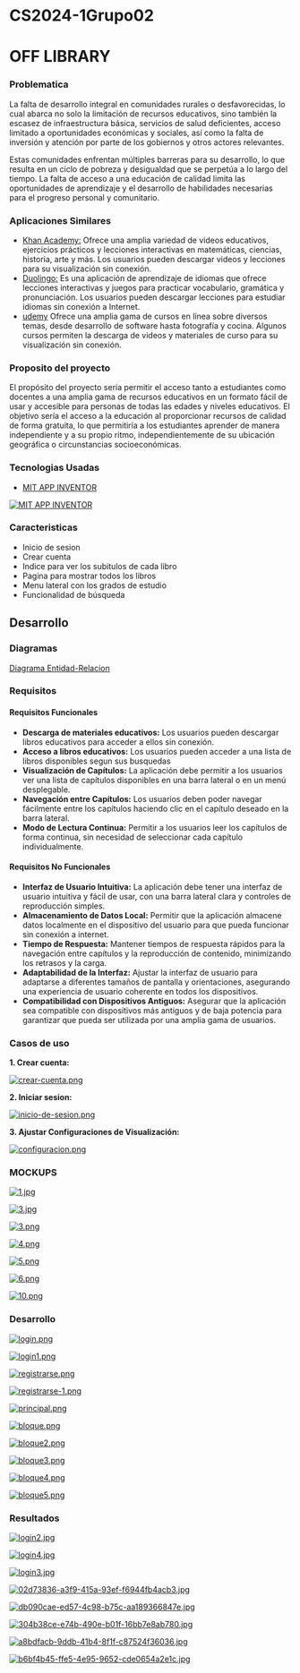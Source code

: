 # CS2024-1Grupo02
# OFF LIBRARY
### Problematica

La falta de desarrollo integral en comunidades rurales o desfavorecidas, lo cual abarca no solo la limitación de recursos educativos, sino también la escasez de infraestructura básica, servicios de salud deficientes, acceso limitado a oportunidades económicas y sociales, así como la falta de inversión y atención por parte de los gobiernos y otros actores relevantes.

Estas comunidades enfrentan múltiples barreras para su desarrollo, lo que resulta en un ciclo de pobreza y desigualdad que se perpetúa a lo largo del tiempo. La falta de acceso a una educación de calidad limita las oportunidades de aprendizaje y el desarrollo de habilidades necesarias para el progreso personal y comunitario.

### Aplicaciones Similares
- [ Khan Academy:](https://es.khanacademy.org/)
Ofrece una amplia variedad de videos educativos, ejercicios prácticos y lecciones interactivas en matemáticas, ciencias, historia, arte y más. Los usuarios pueden descargar videos y lecciones para su visualización sin conexión.
- [ Duolingo:](https://es.duolingo.com/)
Es una aplicación de aprendizaje de idiomas que ofrece lecciones interactivas y juegos para practicar vocabulario, gramática y pronunciación. Los usuarios pueden descargar lecciones para estudiar idiomas sin conexión a Internet.
- [udemy](https://www.udemy.com/?utm_source=adwords&utm_medium=udemyads&utm_campaign=Branded-Topic_la.ES_cc.LATAM&utm_content=deal4584&utm_term=_._ag_122876139243_._ad_604231009895_._kw_cursos%20udemi_._de_c_._dm__._pl__._ti_kwd-981101928127_._li_9186181_._pd__._&matchtype=b&gad_source=1&gclid=CjwKCAjwtqmwBhBVEiwAL-WAYYOaHWTKBxT_9Gt21qNv9zBsfmMdkpuZJ1P2TxuuLVXWA2WSNsJechoC4N4QAvD_BwE "udemy")
Ofrece una amplia gama de cursos en línea sobre diversos temas, desde desarrollo de software hasta fotografía y cocina. Algunos cursos permiten la descarga de videos y materiales de curso para su visualización sin conexión.

### Proposito del proyecto

El propósito del proyecto sería permitir el acceso tanto a estudiantes como docentes a una amplia gama de recursos educativos en un formato fácil de usar y accesible para personas de todas las edades y niveles educativos.
El objetivo sería el acceso a la educación al proporcionar recursos de calidad de forma gratuita, lo que permitiría a los estudiantes aprender de manera independiente y a su propio ritmo, independientemente de su ubicación geográfica o circunstancias socioeconómicas. 

### Tecnologias Usadas

- [MIT APP INVENTOR](https://appinventor.mit.edu/ "MIT APP INVENTOR")

[![MIT APP INVENTOR](https://appinventor.mit.edu/explore/sites/explore.appinventor.mit.edu/files/ai-bee-logo.png "MIT APP INVENTOR")](https://appinventor.mit.edu/explore/sites/explore.appinventor.mit.edu/files/ai-bee-logo.png "MIT APP INVENTOR")

### Caracteristicas 

- Inicio de sesion
- Crear cuenta
- Indice para ver los subitulos de cada libro
- Pagina para mostrar todos los libros
- Menu lateral con los grados de estudio
- Funcionalidad de búsqueda

## Desarrollo

### Diagramas
[Diagrama Entidad-Relacion](https://drive.google.com/file/d/1iw0jSlQ48WH0X-YsDrWf2jS3xgEpX9Kr/view?usp=sharing "1")

### Requisitos

#### Requisitos Funcionales

- **Descarga de materiales educativos:** Los usuarios pueden descargar libros educativos para acceder a ellos sin conexión.
- **Acceso a libros educativos:** Los usuarios pueden acceder a una lista de libros disponibles segun sus busquedas 
- **Visualización de Capítulos:** La aplicación debe permitir a los usuarios ver una lista de capítulos disponibles en una barra lateral o en un menú desplegable.
- **Navegación entre Capítulos:** Los usuarios deben poder navegar fácilmente entre los capítulos haciendo clic en el capítulo deseado en la barra lateral.
- **Modo de Lectura Continua:** Permitir a los usuarios leer los capítulos de forma continua, sin necesidad de seleccionar cada capítulo individualmente.

#### Requisitos No Funcionales

- **Interfaz de Usuario Intuitiva:** La aplicación debe tener una interfaz de usuario intuitiva y fácil de usar, con una barra lateral clara y controles de reproducción simples.
- **Almacenamiento de Datos Local:** Permitir que la aplicación almacene datos localmente en el dispositivo del usuario para que pueda funcionar sin conexión a internet.
- **Tiempo de Respuesta:** Mantener tiempos de respuesta rápidos para la navegación entre capítulos y la reproducción de contenido, minimizando los retrasos y la carga.
- **Adaptabilidad de la Interfaz:** Ajustar la interfaz de usuario para adaptarse a diferentes tamaños de pantalla y orientaciones, asegurando una experiencia de usuario coherente en todos los dispositivos.
- **Compatibilidad con Dispositivos Antiguos:** Asegurar que la aplicación sea compatible con dispositivos más antiguos y de baja potencia para garantizar que pueda ser utilizada por una amplia gama de usuarios.
  
### Casos de uso

**1. Crear cuenta:**

[![crear-cuenta.png](https://i.postimg.cc/CK46vqYv/crear-cuenta.png)](https://postimg.cc/qtzLqgNn)

**2. Iniciar sesion:**

[![inicio-de-sesion.png](https://i.postimg.cc/qRbDrHNy/inicio-de-sesion.png)](https://postimg.cc/ftdf7FjR)


**3. Ajustar Configuraciones de Visualización:**

[![configuracion.png](https://i.postimg.cc/SRHZXL7K/configuracion.png)](https://postimg.cc/H840RyNG)


### MOCKUPS

[![1.jpg](https://i.postimg.cc/g02mSSxj/1.jpg)](https://postimg.cc/VJpx5FBP)

[![3.jpg](https://i.postimg.cc/wvSzB90R/3.jpg)](https://postimg.cc/0MdFW1g9)

[![3.png](https://i.postimg.cc/BnshmCKJ/3.png)](https://postimg.cc/Tp7qwg0s)

[![4.png](https://i.postimg.cc/QdbfwWQ1/4.png)](https://postimg.cc/qNNcCqZv)

[![5.png](https://i.postimg.cc/d03jfNtc/5.png)](https://postimg.cc/2qpWbwZ0)

[![6.png](https://i.postimg.cc/FzNfM1gk/6.png)](https://postimg.cc/JDY4JrFR)

[![10.png](https://i.postimg.cc/3xVkKtFT/10.png)](https://postimg.cc/SnLSd7PT)


### Desarrollo

[![login.png](https://i.postimg.cc/zGDVR8dY/login.png)](https://postimg.cc/hfwSkWW2)

[![login1.png](https://i.postimg.cc/tT6THTgW/login1.png)](https://postimg.cc/tZXy39W4)

[![registrarse.png](https://i.postimg.cc/MpsX7N4M/registrarse.png)](https://postimg.cc/Wdk2jWsT)

[![registrarse-1.png](https://i.postimg.cc/Y219nhZw/registrarse-1.png)](https://postimg.cc/6TptT5BH)

[![principal.png](https://i.postimg.cc/x1Z3LYkY/principal.png)](https://postimg.cc/BjxFGrcw)

[![bloque.png](https://i.postimg.cc/85QdnHB0/bloque.png)](https://postimg.cc/QBmWFczQ)

[![bloque2.png](https://i.postimg.cc/RhGchzrk/bloque2.png)](https://postimg.cc/QK9BYwdm)

[![bloque3.png](https://i.postimg.cc/SRm6mxPL/bloque3.png)](https://postimg.cc/8JnJHNNs)

[![bloque4.png](https://i.postimg.cc/1RK0JDgv/bloque4.png)](https://postimg.cc/V5dbNrWt)

[![bloque5.png](https://i.postimg.cc/50B5cCsN/bloque5.png)](https://postimg.cc/JDhHZGw9)

### Resultados

[![login2.jpg](https://i.postimg.cc/8PzSRcV4/login2.jpg)](https://postimg.cc/mhJJRbk1)

[![login4.jpg](https://i.postimg.cc/zGLYQQvR/login4.jpg)](https://postimg.cc/qNdFhj8k)

[![login3.jpg](https://i.postimg.cc/m2pG84Ls/login3.jpg)](https://postimg.cc/YhFVCJLn)

[![02d73836-a3f9-415a-93ef-f6944fb4acb3.jpg](https://i.postimg.cc/sDR8ZYkK/02d73836-a3f9-415a-93ef-f6944fb4acb3.jpg)](https://postimg.cc/8stw26Pr)

[![db090cae-ed57-4c98-b75c-aa189366847e.jpg](https://i.postimg.cc/zGxPM9VP/db090cae-ed57-4c98-b75c-aa189366847e.jpg)](https://postimg.cc/Yvm3LDN1)

[![304b38ce-e74b-490e-b01f-16bb7e8ab780.jpg](https://i.postimg.cc/9XdCR8J0/304b38ce-e74b-490e-b01f-16bb7e8ab780.jpg)](https://postimg.cc/Z051Xckz)

[![a8bdfacb-9ddb-41b4-8f1f-c87524f36036.jpg](https://i.postimg.cc/029xpYBf/a8bdfacb-9ddb-41b4-8f1f-c87524f36036.jpg)](https://postimg.cc/K4pdbMFk)

[![b6bf4b45-ffe5-4e95-9652-cde0654a2e1c.jpg](https://i.postimg.cc/6qHvwLnw/b6bf4b45-ffe5-4e95-9652-cde0654a2e1c.jpg)](https://postimg.cc/FkLRVSTn)




